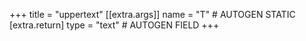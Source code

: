 +++
title = "uppertext"
[[extra.args]]
name = "T" # AUTOGEN STATIC
[extra.return]
type = "text" # AUTOGEN FIELD
+++